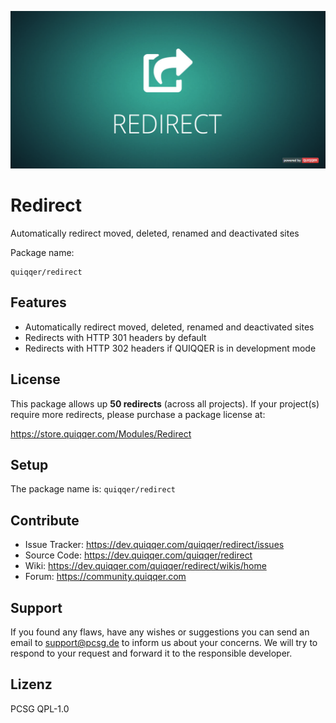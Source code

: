 ![QUIQQER Redirect](bin/images/Readme.jpg)


Redirect
========
Automatically redirect moved, deleted, renamed and deactivated sites

Package name:

    quiqqer/redirect


Features
--------
- Automatically redirect moved, deleted, renamed and deactivated sites
- Redirects with HTTP 301 headers by default
- Redirects with HTTP 302 headers if QUIQQER is in development mode 


License
-------
This package allows up **50 redirects** (across all projects). If your project(s) require more redirects, please purchase a package license at:

https://store.quiqqer.com/Modules/Redirect

Setup
------------
The package name is: `quiqqer/redirect`


Contribute
----------
- Issue Tracker: https://dev.quiqqer.com/quiqqer/redirect/issues
- Source Code: https://dev.quiqqer.com/quiqqer/redirect
- Wiki: https://dev.quiqqer.com/quiqqer/redirect/wikis/home
- Forum: https://community.quiqqer.com


Support
-------
If you found any flaws, have any wishes or suggestions you can send an email
to [support@pcsg.de](mailto:support@pcsg.de) to inform us about your concerns. 
We will try to respond to your request and forward it to the responsible developer.


Lizenz
-------
PCSG QPL-1.0
